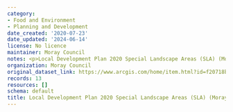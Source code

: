 ```yaml
---
category:
- Food and Environment
- Planning and Development
date_created: '2020-07-23'
date_updated: '2024-06-14'
license: No licence
maintainer: Moray Council
notes: <p>Local Development Plan 2020 Special Landscape Areas (SLA) (Moray)</p>
organization: Moray Council
original_dataset_link: https://www.arcgis.com/home/item.html?id=f20718b1400045ba964b0ebb553d43b1
records: 13
resources: []
schema: default
title: Local Development Plan 2020 Special Landscape Areas (SLA) (Moray)
---
```

